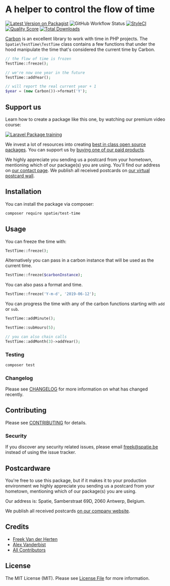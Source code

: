 # A helper to control the flow of time

[![Latest Version on Packagist](https://img.shields.io/packagist/v/spatie/test-time.svg?style=flat-square)](https://packagist.org/packages/spatie/test-time)
![GitHub Workflow Status](https://img.shields.io/github/workflow/status/spatie/test-time/run-tests?label=tests)
[![StyleCI](https://github.styleci.io/repos/191573579/shield?branch=master)](https://github.styleci.io/repos/191573579)
[![Quality Score](https://img.shields.io/scrutinizer/g/spatie/test-time.svg?style=flat-square)](https://scrutinizer-ci.com/g/spatie/test-time)
[![Total Downloads](https://img.shields.io/packagist/dt/spatie/test-time.svg?style=flat-square)](https://packagist.org/packages/spatie/test-time)

[Carbon](https://github.com/briannesbitt/Carbon) is an excellent library to work with time in PHP projects. The `Spatie\TestTime\TestTime` class contains a few functions that under the hood manipulate the time that's considered the current time by Carbon.

```php
// the flow of time is frozen
TestTime::freeze();

// we're now one year in the future
TestTime::addYear();

// will report the real current year + 1
$year = (new Carbon())->format('Y');
```

## Support us

Learn how to create a package like this one, by watching our premium video course:

[![Laravel Package training](https://spatie.be/github/package-training.jpg)](https://laravelpackage.training)

We invest a lot of resources into creating [best in class open source packages](https://spatie.be/open-source). You can support us by [buying one of our paid products](https://spatie.be/open-source/support-us).

We highly appreciate you sending us a postcard from your hometown, mentioning which of our package(s) you are using. You'll find our address on [our contact page](https://spatie.be/about-us). We publish all received postcards on [our virtual postcard wall](https://spatie.be/open-source/postcards).

## Installation

You can install the package via composer:

```bash
composer require spatie/test-time
```

## Usage

You can freeze the time with:

```php
TestTime::freeze();
```

Alternatively you can pass in a carbon instance that will be used as the current time.

```php
TestTime::freeze($carbonInstance);
```

You can also pass a format and time.

```php
TestTime::freeze('Y-m-d', '2019-06-12');
```

You can progress the time with any of the carbon functions starting with `add` or `sub`.

```php
TestTime::addMinute();

TestTime::subHours(5);

// you can also chain calls
TestTime::addMonth(3)->addYear();
```

### Testing

``` bash
composer test
```

### Changelog

Please see [CHANGELOG](CHANGELOG.md) for more information on what has changed recently.

## Contributing

Please see [CONTRIBUTING](CONTRIBUTING.md) for details.

### Security

If you discover any security related issues, please email freek@spatie.be instead of using the issue tracker.

## Postcardware

You're free to use this package, but if it makes it to your production environment we highly appreciate you sending us a postcard from your hometown, mentioning which of our package(s) you are using.

Our address is: Spatie, Samberstraat 69D, 2060 Antwerp, Belgium.

We publish all received postcards [on our company website](https://spatie.be/en/opensource/postcards).

## Credits

- [Freek Van der Herten](https://github.com/freekmurze)
- [Alex Vanderbist](https://github.com/AlexVanderbist)
- [All Contributors](../../contributors)

## License

The MIT License (MIT). Please see [License File](LICENSE.md) for more information.

